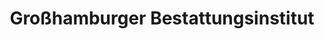 ---
title: "Großhamburger Bestattungsinstitut"
url: /hamburg/grosshamburger-bestattungsinstitut-lange-reihe/
shop: Bestattungen
---
